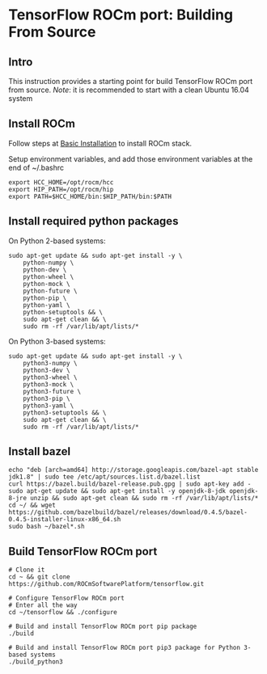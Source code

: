 # TensorFlow ROCm port: Building From Source

## Intro
This instruction provides a starting point for build TensorFlow ROCm port from source.
*Note*: it is recommended to start with a clean Ubuntu 16.04 system

## Install ROCm

Follow steps at [Basic Installation](https://github.com/ROCmSoftwarePlatform/tensorflow/blob/rocm-v1/rocm_docs/tensorflow-install-basic.md#install-rocm) to install ROCm stack.

Setup environment variables, and add those environment variables at the end of ~/.bashrc 
```
export HCC_HOME=/opt/rocm/hcc
export HIP_PATH=/opt/rocm/hip
export PATH=$HCC_HOME/bin:$HIP_PATH/bin:$PATH
```

## Install required python packages

On Python 2-based systems:
```
sudo apt-get update && sudo apt-get install -y \
    python-numpy \
    python-dev \
    python-wheel \
    python-mock \
    python-future \
    python-pip \
    python-yaml \
    python-setuptools && \
    sudo apt-get clean && \
    sudo rm -rf /var/lib/apt/lists/*
```

On Python 3-based systems:
```
sudo apt-get update && sudo apt-get install -y \
    python3-numpy \
    python3-dev \
    python3-wheel \
    python3-mock \
    python3-future \
    python3-pip \
    python3-yaml \
    python3-setuptools && \
    sudo apt-get clean && \
    sudo rm -rf /var/lib/apt/lists/*
```

## Install bazel
```
echo "deb [arch=amd64] http://storage.googleapis.com/bazel-apt stable jdk1.8" | sudo tee /etc/apt/sources.list.d/bazel.list
curl https://bazel.build/bazel-release.pub.gpg | sudo apt-key add -
sudo apt-get update && sudo apt-get install -y openjdk-8-jdk openjdk-8-jre unzip && sudo apt-get clean && sudo rm -rf /var/lib/apt/lists/* 
cd ~/ && wget https://github.com/bazelbuild/bazel/releases/download/0.4.5/bazel-0.4.5-installer-linux-x86_64.sh 
sudo bash ~/bazel*.sh
```

## Build TensorFlow ROCm port
```
# Clone it
cd ~ && git clone https://github.com/ROCmSoftwarePlatform/tensorflow.git

# Configure TensorFlow ROCm port
# Enter all the way
cd ~/tensorflow && ./configure 

# Build and install TensorFlow ROCm port pip package
./build

# Build and install TensorFlow ROCm port pip3 package for Python 3-based systems
./build_python3
```
